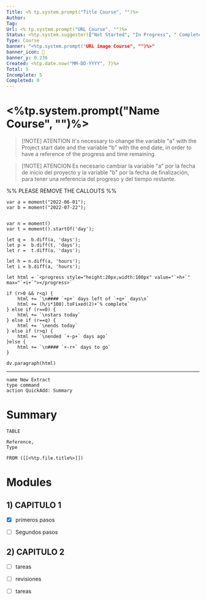 ```yaml
---
Title: <% tp.system.prompt("Title Course", "")%>
Author: 
Tag: 
Url: <% tp.system.prompt("URL Course", "")%>
Status: <%tp.system.suggester(["Not Started", "In Progress", " Completed"], ["To Read", "Reading", "Completed"])%>
Type: Course
banner: "<%tp.system.prompt("URL image Course", "")%>"
banner_icon: 📖
banner_y: 0.236
Created: <%tp.date.now("MM-DD-YYYY", 7)%>
Total: 5
Incomplete: 5
Completed: 0
---
```



#  <%tp.system.prompt("Name Course", "")%>


> [!NOTE] ATENTION
> It's necessary to change the variable "a" with the Project start date and the variable "b" with the end date, in order to have a reference of the progress and time remaining.


> [!NOTE] ATENCION
> Es necesario cambiar la variable "a" por la fecha de inicio del proyecto y la variable "b" por la fecha de finalización, para tener una referencia del progreso y del tiempo restante.

%% PLEASE REMOVE THE CALLOUTS %%

```dataviewjs
var a = moment("2022-06-01"); 
var b = moment("2022-07-22");


var n = moment()
var t = moment().startOf('day');

let q =  b.diff(a, 'days');
let p =  b.diff(t, 'days');
let r =  t.diff(a, 'days');

let h = n.diff(a, 'hours');
let i = b.diff(a, 'hours');

let html = `<progress style="height:20px;width:100px" value="`+h+`" max="`+i+`"></progress>`

if (r>0 && r<q) {
	html += `\n#### `+p+` days left of `+q+` days\n`
	html += (h/i*100).toFixed(2)+`% complete`
} else if (r==0) {
	html += `\nstars today`
} else if (r==q) {
	html += `\nends today`
} else if (r>q) {
	html += `\nended `+-p+` days ago`
}else {
	html += `\n#### `+-r+` days to go`
}

dv.paragraph(html)
```

---


```button
name New Extract
type command
action QuickAdd: Summary
```

# Summary 



```dataview
TABLE 

Reference,
Type

FROM ([[<%tp.file.title%>]])
```




# Modules

## 1) CAPITULO 1

- [x] primeros pasos
- [ ] Segundos pasos


## 2) CAPITULO 2

- [ ] tareas
- [ ] revisiones
- [ ] tareas


